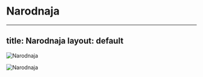 
Narodnaja
=========
---
title: Narodnaja
layout: default
---

![Narodnaja](https://c8.alamy.com/comp/AJDF8E/the-highest-peak-of-the-urals-the-narodnaya-mount-1895-meters-russia-AJDF8E.jpg)

![Narodnaja](https://c8.alamy.com/comp/C8MEED/mountain-narodnaya-the-highest-point-in-ural-mountains-polar-ural-C8MEED.jpg)